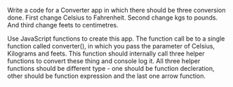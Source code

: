 Write a code for a Converter app in which there should be three conversion done. First change Celsius to Fahrenheit. Second change kgs to pounds. And third change feets to centimetres.

Use JavaScript functions to create this app. The function call be to a single function called converter(), in which you pass the parameter of Celsius, Kilograms and feets. This function should internally call three helper functions to convert these thing and console log it. All three helper functions should be different type - one should be function decleration, other should be function expression and the last one arrow function.